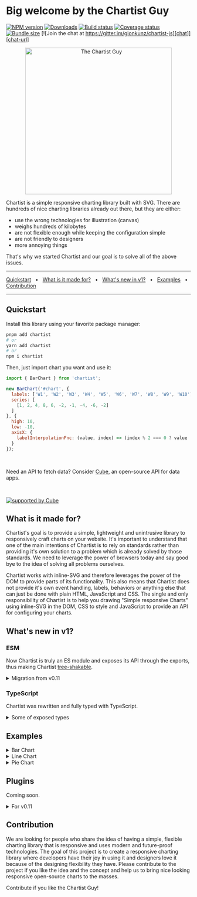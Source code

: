 # Big welcome by the Chartist Guy

[![NPM version][npm]][npm-url]
[![Downloads][downloads]][downloads-url]
[![Build status][build]][build-url]
[![Coverage status][coverage]][coverage-url]
[![Bundle size][size]][size-url]
[![Join the chat at https://gitter.im/gionkunz/chartist-js][chat]][chat-url]

[npm]: https://img.shields.io/npm/v/chartist.svg
[npm-url]: https://www.npmjs.com/package/chartist

[downloads]: https://img.shields.io/npm/dm/chartist.svg
[downloads-url]: https://www.npmjs.com/package/chartist

[build]: https://img.shields.io/github/workflow/status/chartist-js/chartist/CI.svg
[build-url]: https://github.com/chartist-js/chartist/actions

[coverage]: https://img.shields.io/codecov/c/github/chartist-js/chartist.svg
[coverage-url]: https://app.codecov.io/gh/chartist-js/chartist

[size]: https://img.shields.io/bundlephobia/minzip/chartist
[size-url]: https://bundlephobia.com/package/chartist

[chat]: https://badges.gitter.im/gionkunz/chartist-js.svg
[chat-url]: https://gitter.im/gionkunz/chartist-js?utm_source=badge&utm_medium=badge&utm_campaign=pr-badge&utm_content=badge

<p align="center">
  <img width="400" alt="The Chartist Guy" src="https://raw.github.com/chartist-js/chartist/master/site/images/chartist-guy.gif">
</p>

Chartist is a simple responsive charting library built with SVG. There are hundreds of nice charting libraries already
out there, but they are either:

- use the wrong technologies for illustration (canvas) 
- weighs hundreds of kilobytes
- are not flexible enough while keeping the configuration simple
- are not friendly to designers
- more annoying things

That's why we started Chartist and our goal is to solve all of the above issues.

<hr />
<a href="#quickstart">Quickstart</a>
<span>&nbsp;&nbsp;•&nbsp;&nbsp;</span>
<a href="#what-is-it-made-for">What is it made for?</a>
<span>&nbsp;&nbsp;•&nbsp;&nbsp;</span>
<a href="#whats-new-in-v1">What's new in v1?</a>
<span>&nbsp;&nbsp;•&nbsp;&nbsp;</span>
<a href="#examples">Examples</a>
<span>&nbsp;&nbsp;•&nbsp;&nbsp;</span>
<a href="#contribution">Contribution</a>
<hr />

## Quickstart

Install this library using your favorite package manager:

```sh
pnpm add chartist
# or
yarn add chartist
# or
npm i chartist
```

Then, just import chart you want and use it:

```js
import { BarChart } from 'chartist';

new BarChart('#chart', {
  labels: ['W1', 'W2', 'W3', 'W4', 'W5', 'W6', 'W7', 'W8', 'W9', 'W10'],
  series: [
    [1, 2, 4, 8, 6, -2, -1, -4, -6, -2]
  ]
}, {
  high: 10,
  low: -10,
  axisX: {
    labelInterpolationFnc: (value, index) => (index % 2 === 0 ? value : null)
  }
});
```

<br />

Need an API to fetch data? Consider [Cube](https://cube.dev/?ref=eco-chartist), an open-source API for data apps.

<br />

[![supported by Cube](https://user-images.githubusercontent.com/986756/154330861-d79ab8ec-aacb-4af8-9e17-1b28f1eccb01.svg)](https://cube.dev/?ref=eco-chartist)

## What is it made for?

Chartist's goal is to provide a simple, lightweight and unintrusive library to responsively craft charts on your website. 
It's important to understand that one of the main intentions of Chartist is to rely on standards rather than providing 
it's own solution to a problem which is already solved by those standards. We need to leverage the power of browsers 
today and say good bye to the idea of solving all problems ourselves.

Chartist works with inline-SVG and therefore leverages the power of the DOM to provide parts of its functionality. This 
also means that Chartist does not provide it's own event handling, labels, behaviors or anything else that can just be 
done with plain HTML, JavaScript and CSS. The single and only responsibility of Chartist is to help you drawing "Simple 
responsive Charts" using inline-SVG in the DOM, CSS to style and JavaScript to provide an API for configuring your charts.

## What's new in v1?

### ESM

Now Chartist is truly an ES module and exposes its API through the exports, thus making Chartist [tree-shakable](https://developer.mozilla.org/en-US/docs/Glossary/Tree_shaking).

<details>
  <summary>Migration from v0.11</summary>

- Each property of Chartist object now is named export.
- Chart classes were renamed.
- Easing object now is named export.

```js
const Chartist = require('chartist')

new Chartist.Bar(/* ... */);
new Chartist.Line(/* ... */);
new Chartist.Pie(/* ... */);
new Chartist.Svg(/* ... */);
Chartist.Svg.Easing
// ...

// ->

import { BarChart, LineChart, PieChart, Svg, easings } from 'chartist'

new BarChart(/* ... */)
new LineChart(/* ... */)
new PieChart(/* ... */)
new Svg(/* ... */)
easings
// ...
```

</details>

### TypeScript

Chartist was rewritten and fully typed with TypeScript.

<details>
  <summary>Some of exposed types</summary>

```ts
import type {
  BarChartData,
  BarChartOptions,
  LineChartData,
  LineChartOptions,
  PieChartData,
  PieChartOptions
} from 'chartist'
```

</details>

## Examples

<details>
  <summary>Bar Chart</summary>

- [Bi-polar bar chart](http://codesandbox.io/s/github/chartist-js/chartist/main/sandboxes/bar/bi-polar-interpolated)
- [Distributed series](http://codesandbox.io/s/github/chartist-js/chartist/main/sandboxes/bar/distributed-series)
- [Extreme responsive configuration](http://codesandbox.io/s/github/chartist-js/chartist/main/sandboxes/bar/extreme-responsive)
- [Horizontal bar chart](http://codesandbox.io/s/github/chartist-js/chartist/main/sandboxes/bar/horizontal)
- [Label placement](http://codesandbox.io/s/github/chartist-js/chartist/main/sandboxes/bar/label-position)
- [Multi-line labels](http://codesandbox.io/s/github/chartist-js/chartist/main/sandboxes/bar/multiline)
- [Overlapping bars on mobile](http://codesandbox.io/s/github/chartist-js/chartist/main/sandboxes/bar/overlapping-bars)
- [Stacked bar chart](http://codesandbox.io/s/github/chartist-js/chartist/main/sandboxes/bar/stacked)
- [Add peak circles using the draw events](http://codesandbox.io/s/github/chartist-js/chartist/main/sandboxes/bar/with-circle-modify-drawing)

</details>

<details>
  <summary>Line Chart</summary>

- [Line chart with area](http://codesandbox.io/s/github/chartist-js/chartist/main/sandboxes/line/area)
- [Auto scale axis](http://codesandbox.io/s/github/chartist-js/chartist/main/sandboxes/line/axis-auto)
- [Fixed and auto scale axis](http://codesandbox.io/s/github/chartist-js/chartist/main/sandboxes/line/axis-fixed-and-auto)
- [Bi-polar Line chart with area only](http://codesandbox.io/s/github/chartist-js/chartist/main/sandboxes/line/bipolar-area)
- [Filled holes in data](http://codesandbox.io/s/github/chartist-js/chartist/main/sandboxes/line/data-fill-holes)
- [Holes in data](http://codesandbox.io/s/github/chartist-js/chartist/main/sandboxes/line/data-holes)
- [Using events to replace graphics](http://codesandbox.io/s/github/chartist-js/chartist/main/sandboxes/line/modify-drawing)
- [Only whole numbers](http://codesandbox.io/s/github/chartist-js/chartist/main/sandboxes/line/only-integer)
- [SVG Path animation](http://codesandbox.io/s/github/chartist-js/chartist/main/sandboxes/line/path-animation)
- [Line scatter diagram with responsive settings](http://codesandbox.io/s/github/chartist-js/chartist/main/sandboxes/line/scatter-random)
- [Series Overrides](http://codesandbox.io/s/github/chartist-js/chartist/main/sandboxes/line/series-override)
- [Simple line chart](http://codesandbox.io/s/github/chartist-js/chartist/main/sandboxes/line/simple)
- [Simple responsive options](http://codesandbox.io/s/github/chartist-js/chartist/main/sandboxes/line/simple-responsive)
- [Line Interpolation / Smoothing](http://codesandbox.io/s/github/chartist-js/chartist/main/sandboxes/line/simple-smoothing)
- [Simple SMIL Animations](http://codesandbox.io/s/github/chartist-js/chartist/main/sandboxes/line/simple-svg-animation)
- [Advanced SMIL Animations](http://codesandbox.io/s/github/chartist-js/chartist/main/sandboxes/line/svg-animation)
- [Timeseries](http://codesandbox.io/s/github/chartist-js/chartist/main/sandboxes/line/timeseries)

</details>

<details>
  <summary>Pie Chart</summary>

- [Pie chart with custom labels](http://codesandbox.io/s/github/chartist-js/chartist/main/sandboxes/pie/custom-labels)
- [Animating a Donut with Svg.animate](http://codesandbox.io/s/github/chartist-js/chartist/main/sandboxes/pie/donut-animation)
- [Donut chart](http://codesandbox.io/s/github/chartist-js/chartist/main/sandboxes/pie/donut-chart)
- [Simple pie chart](http://codesandbox.io/s/github/chartist-js/chartist/main/sandboxes/pie/simple)
- [Gauge chart](http://codesandbox.io/s/github/chartist-js/chartist/main/sandboxes/pie/simple-gauge)

</details>

## Plugins

Coming soon.

<details>
  <summary>For v0.11</summary>

Some features aren't right for the core product
but there is a great set of plugins available
which add features like:

* [Axis labels](http://gionkunz.github.io/chartist-js/plugins.html#axis-title-plugin)
* [Tooltips at data points](https://gionkunz.github.io/chartist-js/plugins.html#tooltip-plugin)
* [Coloring above/below a threshold](https://gionkunz.github.io/chartist-js/plugins.html#threshold-plugin)

and more.

See all the plugins [here](https://gionkunz.github.io/chartist-js/plugins.html).

</details>

## Contribution

We are looking for people who share the idea of having a simple, flexible charting library that is responsive and uses
modern and future-proof technologies. The goal of this project is to create a responsive charting library where developers
have their joy in using it and designers love it because of the designing flexibility they have. Please contribute
to the project if you like the idea and the concept and help us to bring nice looking responsive open-source charts
to the masses.

Contribute if you like the Chartist Guy!
